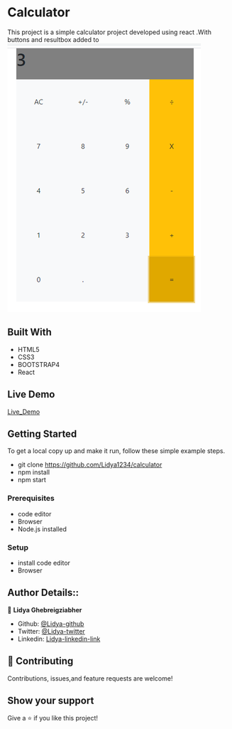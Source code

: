 # Calculator

This project is a simple calculator project developed using react .With buttons and resultbox added to 
<img src="Capture.PNG">
## Built With

- HTML5
- CSS3
- BOOTSTRAP4
- React

## Live Demo
[Live_Demo](https://powerful-fjord-90604.herokuapp.com/)

## Getting Started

To get a local copy up and make it run, follow these simple example steps.
-  git clone https://github.com/Lidya1234/calculator
- npm install
- npm start

### Prerequisites

- code editor
- Browser
- Node.js installed


### Setup

- install code editor
- Browser


## Author Details::

👤 **Lidya Ghebreigziabher**

- Github: [@Lidya-github ](https://github.com/Lidya1234)
- Twitter: [@Lidya-twitter](https://twitter.com/Lidya42676629)
- Linkedin: [Lidya-linkedin-link](https://www.linkedin.com/in/lidya-ghebreigziabher-4a94391aa/)
 


## 🤝 Contributing

Contributions, issues,and feature requests are welcome!



## Show your support

Give a ⭐️ if you like this project!
